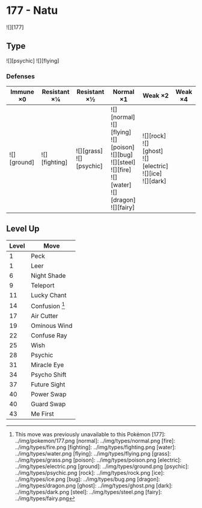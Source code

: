 # 177 - Natu
![][177]

## Type

![][psychic]  ![][flying]

### Defenses

Immune ×0 | Resistant ×¼ | Resistant ×½ | Normal ×1 | Weak ×2 | Weak ×4
---       | ---          | ---          | ---       | ---     | ---
![][ground]<br> | ![][fighting]<br> | ![][grass]<br> ![][psychic]<br> | ![][normal]<br> ![][flying]<br> ![][poison]<br> ![][bug]<br> ![][steel]<br> ![][fire]<br> ![][water]<br> ![][dragon]<br> ![][fairy]<br> | ![][rock]<br> ![][ghost]<br> ![][electric]<br> ![][ice]<br> ![][dark]<br> | | 

## Level Up

Level | Move
---   | ---
  1   | Peck
  1   | Leer
  6   | Night Shade
  9   | Teleport
 11   | Lucky Chant
 14   | Confusion [^1]
 17   | Air Cutter
 19   | Ominous Wind
 22   | Confuse Ray
 25   | Wish
 28   | Psychic
 31   | Miracle Eye
 34   | Psycho Shift
 37   | Future Sight
 40   | Power Swap
 40   | Guard Swap
 43   | Me First

[^1]: This move was previously unavailable to this Pokémon
[177]: ../img/pokemon/177.png
[normal]: ../img/types/normal.png
[fire]: ../img/types/fire.png
[fighting]: ../img/types/fighting.png
[water]: ../img/types/water.png
[flying]: ../img/types/flying.png
[grass]: ../img/types/grass.png
[poison]: ../img/types/poison.png
[electric]: ../img/types/electric.png
[ground]: ../img/types/ground.png
[psychic]: ../img/types/psychic.png
[rock]: ../img/types/rock.png
[ice]: ../img/types/ice.png
[bug]: ../img/types/bug.png
[dragon]: ../img/types/dragon.png
[ghost]: ../img/types/ghost.png
[dark]: ../img/types/dark.png
[steel]: ../img/types/steel.png
[fairy]: ../img/types/fairy.png
